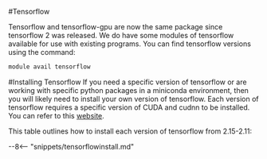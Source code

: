 #Tensorflow

Tensorflow and tensorflow-gpu are now the same package since tensorflow 2 was released. We do have some modules of tensorflow available for use with existing programs. You can find tensorflow versions using the command:


```bash
module avail tensorflow
```

#Installing Tensorflow
If you need a specific version of tensorflow or are working with specific python packages in a miniconda environment, then you will likely need to install your own version of tensorflow. Each version of tensorflow requires a specific version of CUDA and cudnn to be installed. You can refer to this [website](https://www.tensorflow.org/install/source#tested_build_configurations).


This table outlines how to install each version of tensorflow from 2.15-2.11:

--8<-- "snippets/tensorflowinstall.md" 
